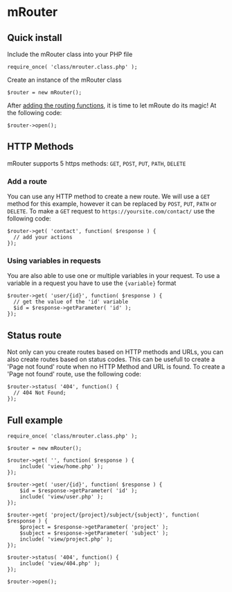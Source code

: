 # mRouter

## Quick install
Include the mRouter class into your PHP file

    require_once( 'class/mrouter.class.php' );

Create an instance of the mRouter class

    $router = new mRouter();
    
After [adding the routing functions](#add-a-route), it is time to let mRoute do its magic! At the following code:

    $router->open();
    
## HTTP Methods

mRouter supports 5 https methods: `GET`, `POST`, `PUT`, `PATH`, `DELETE`

### Add a route
You can use any HTTP method to create a new route. We will use a `GET` method for this example, however it can be replaced by `POST`, `PUT`, `PATH` or `DELETE`. To make a `GET` request to `https://yoursite.com/contact/` use the following code:

    $router->get( 'contact', function( $response ) {
      // add your actions
    });
    
### Using variables in requests
You are also able to use one or multiple variables in your request. To use a variable in a request you have to use the `{variable}` format

    $router->get( 'user/{id}', function( $response ) {
      // get the value of the 'id' variable
      $id = $response->getParameter( 'id' );
    });

## Status route
Not only can you create routes based on HTTP methods and URLs, you can also create routes based on status codes. This can be usefull to create a 'Page not found' route when no HTTP Method and URL is found. To create a 'Page not found' route, use the following code:

    $router->status( '404', function() {
      // 404 Not Found;
    });

## Full example
    require_once( 'class/mrouter.class.php' );

    $router = new mRouter();
    
    $router->get( '', function( $response ) {
        include( 'view/home.php' );
    });
    
    $router->get( 'user/{id}', function( $response ) {
        $id = $response->getParameter( 'id' );
        include( 'view/user.php' );
    });
    
    $router->get( 'project/{project}/subject/{subject}', function( $response ) {
        $project = $response->getParameter( 'project' );
        $subject = $response->getParameter( 'subject' );
        include( 'view/project.php' );
    });
    
    $router->status( '404', function() {
        include( 'view/404.php' );
    });

    $router->open();
